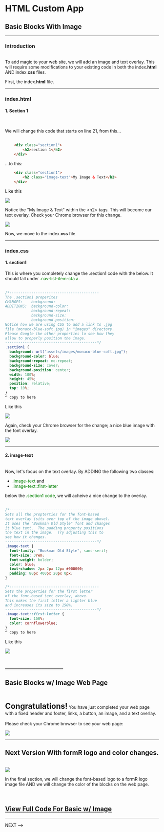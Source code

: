 #  HTML Custom App <!-- {docsify-ignore} -->

<!-- -------------------------------------------------------------- -->

## Basic Blocks With Image <!-- {docsify-ignore} -->
___

### Introduction
<br>
To add magic to your web site, we will add an image and text overlay.  This will require some modifications to your existing code in both the index.<b>html</b> AND index.<b>css</b> files.  

First, the index.<b>html</b> file.
___

### index.html

#### 1. Section 1

<br>

We will change this code that starts on line 21, from this...
<br><br>
```html
    <div class="section1">
        <h2>section 1</h2>
    </div>

```
...to this:

```html
    <div class="section1">
        <h2 class="image-text">My Image & Text</h2>
    </div>

```

Like this

<img class="shadow-border" src="FRApps/assets/images/md-images/BasicWithImageImage1.jpg">

Notice the "My Image & Text" within the &#60;h2&#62; tags.  This will become our text overlay. Check your Chrome browser for this change.

<img class="shadow-border" src="FRApps/assets/images/md-images/BasicWithImageImage2.jpg">

Now, we move to the index.<b>css</b> file.
___

### index.css

#### 1. section1

This is where you completely change the .section1 code with the below.  It should fall under <font color='green'>.nav-list-item-cta a</font>.
<br><br>

```css
/*-----------------------------------------
The .section1 properites
CHANGES:    background:
ADDITIONS:  background-color: 
            background-repeat:
            background-size: 
            background-position:
Notice how we are using CSS to add a link to .jpg
file (monaco-blue-soft.jpg) in "images" directory.
Please Google the other properties to see how they
allow to properly position the image.
------------------------------------------*/
.section1 {
  background: url("assets/images/monaco-blue-soft.jpg");
  background-color: blue;
  background-repeat: no-repeat;
  background-size: cover;
  background-position: center;
  width: 100%;
  height: 45%;
  position: relative;
  top: 10%;  
}
^ copy to here

```

Like this

<img class="shadow-border" src="FRApps/assets/images/md-images/BasicWithImageImage3.jpg">

Again, check your Chrome browser for the change; a nice blue image with the font overlay.

<img class="shadow-border" src="FRApps/assets/images/md-images/BasicWithImageImage4.jpg">

___


#### 2. image-text
<br>
Now, let's focus on the text overlay. By ADDING the following two classes: 

  - <font color='green'>.image-text</font> and 
  - <font color='green'>.image-text::first-letter</font> 

below the <font color='green'>.section1 code</font>, we will acheive a nice change to the overlay.<br><br>

```css
/*-----------------------------------------
Sets all the propterties for the font-based
text overlay (sits over top of the image above).
It uses the "Bookman Old Style" font and changes
it blue text.  The padding property positions
the text in the image.  Try adjusting this to 
see how it changes.
------------------------------------------*/
.image-text {
  font-family: "Bookman Old Style", sans-serif;
  font-size: 3rem;
  font-weight: bolder;
  color: blue;
  text-shadow: 2px 2px 12px #000000;
  padding: 80px 400px 20px 0px;
}

/*-----------------------------------------
Sets the properties for the first letter
of the font-based text overlay, above.
This makes the first letter a lighter blue
and increases its size to 150%.
------------------------------------------*/
.image-text::first-letter {
  font-size: 150%;
  color: cornflowerblue;
}
^ copy to here

```

Like this

<img class="shadow-border" src="FRApps/assets/images/md-images/BasicWithImageImage5.jpg">

## ___________________

## Basic Blocks w/ Image Web Page       <!-- .(20615.01.1 RAM This seems a little out of place --> 
<br>


<span style="font-size: 25px"><b>Congratulations!</b></span>  You have just completed your web page with a fixed header and footer, links, a button, an image, and a text overlay.   
<br>
Please check your Chrome browser to see your web page:


<img class="shadow-border" src="FRApps/assets/images/md-images/BasicWithImageImage6.jpg">


___


## Next Version With formR logo and color changes.
<br>

<img src="FRApps/assets/images/md-images/formR-logo.gif">

In the final section, we will change the font-based logo to a formR logo image file AND we will change the color of the blocks on the web page.  

<br>
<!--## 6. View Full Code  <!-- {docsify-ignore} -->

##  [View Full Code For Basic w/ Image](/FRApps/code/fr020105_basic-with-image-code.md "Full Code")

___

NEXT -->






<br><br><br><br><br><br><br><br><br><br><br><br><br><br><br><br><br><br><br><br><br><br><br><br>